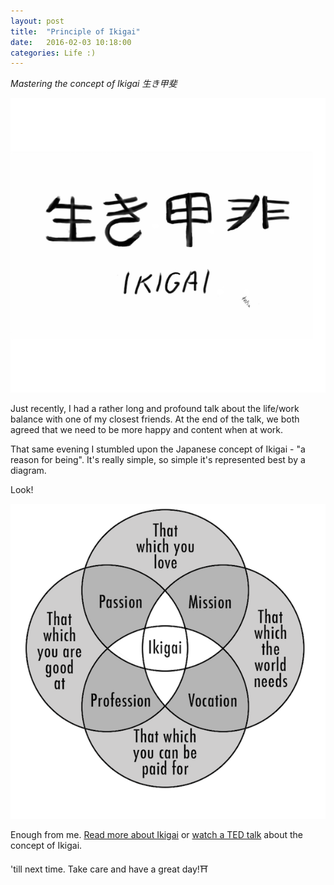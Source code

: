 ```yaml
---
layout: post
title:  "Principle of Ikigai"
date:   2016-02-03 10:18:00
categories: Life :)
---
```


*Mastering the concept of Ikigai 生き甲斐*

![Ikigai drawn](https://github.com/FilipKmn/filipkmn.github.io/blob/master/assets/images/ikigai/ikigai1.png?raw=true)

Just recently, I had a rather long and profound talk about the life/work balance with one of my closest friends. At the end of the talk, we both agreed that we need to be more happy and content when at work.

That same evening I stumbled upon the Japanese concept of Ikigai - "a reason for being". It's really simple, so simple it's represented best by a diagram.

Look!

![Ikigai diagram](https://github.com/FilipKmn/filipkmn.github.io/blob/master/assets/images/ikigai/ikigai.png?raw=true)

Enough from me. [Read more about Ikigai](https://en.wikipedia.org/wiki/Ikigai) or [watch a TED talk](https://www.ted.com/talks/dan_buettner_how_to_live_to_be_100?language=en) about the concept of Ikigai.

'till next time.
Take care and have a great day!⛩
